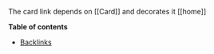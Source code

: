 The card link depends on [[Card]] and decorates it [[home]]
<!-- table-of-contents start -->
**Table of contents**
  - [Backlinks](#backlinks)
<!-- table-of-contents end -->
